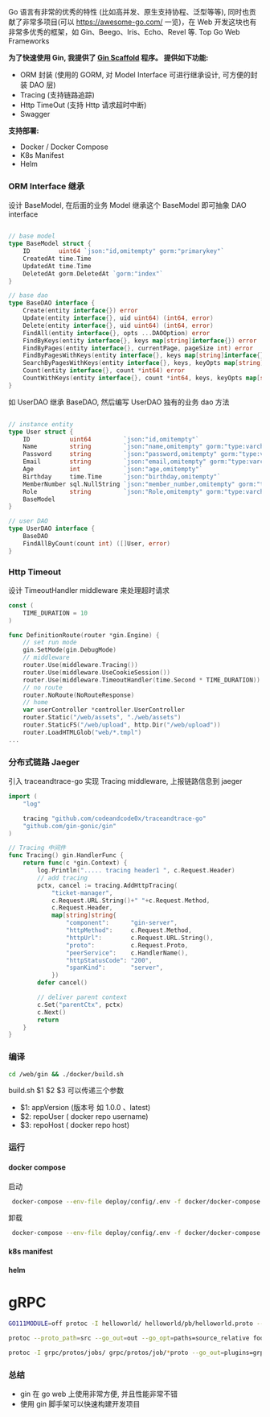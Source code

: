 Go 语言有非常的优秀的特性 (比如高并发、原生支持协程、泛型等等), 同时也贡献了非常多项目(可以 https://awesome-go.com/ 一览)，在 Web 开发这块也有非常多优秀的框架，如 Gin、Beego、Iris、Echo、Revel 等. Top Go Web Frameworks

**为了快速使用 Gin, 我提供了 [Gin Scaffold](go-web/gin-server-skeleton/README.md) 程序。 提供如下功能:**

- ORM 封装 (使用的 GORM, 对 Model Interface 可进行继承设计, 可方便的封装 DAO 层)
- Tracing (支持链路追踪)
- Http TimeOut (支持 Http 请求超时中断)
- Swagger


**支持部署:**
- Docker / Docker Compose
- K8s Manifest
- Helm

### ORM Interface 继承
设计 BaseModel, 在后面的业务 Model 继承这个 BaseModel 即可抽象 DAO interface
```go

// base model
type BaseModel struct {
	ID        uint64 `json:"id,omitempty" gorm:"primarykey"`
	CreatedAt time.Time
	UpdatedAt time.Time
	DeletedAt gorm.DeletedAt `gorm:"index"`
}

// base dao
type BaseDAO interface {
	Create(entity interface{}) error
	Update(entity interface{}, uid uint64) (int64, error)
	Delete(entity interface{}, uid uint64) (int64, error)
	FindAll(entity interface{}, opts ...DAOOption) error
	FindByKeys(entity interface{}, keys map[string]interface{}) error
	FindByPages(entity interface{}, currentPage, pageSize int) error
	FindByPagesWithKeys(entity interface{}, keys map[string]interface{}, currentPage, pageSize int) error
	SearchByPagesWithKeys(entity interface{}, keys, keyOpts map[string]interface{}, currentPage, pageSize int) error
	Count(entity interface{}, count *int64) error
	CountWithKeys(entity interface{}, count *int64, keys, keyOpts map[string]interface{}) error
}
```
如 UserDAO 继承 BaseDAO, 然后编写 UserDAO 独有的业务 dao 方法
```go

// instance entity
type User struct {
	ID           uint64         `json:"id,omitempty"`
	Name         string         `json:"name,omitempty" gorm:"type:varchar(255)"`
	Password     string         `json:"password,omitempty" gorm:"type:varchar(1000)"`
	Email        string         `json:"email,omitempty" gorm:"type:varchar(255)"`
	Age          int            `json:"age,omitempty"`
	Birthday     time.Time      `json:"birthday,omitempty"`
	MemberNumber sql.NullString `json:"member_number,omitempty" gorm:"type:varchar(255)"`
	Role         string         `json:"Role,omitempty" gorm:"type:varchar(100)"`
	BaseModel
}

// user DAO
type UserDAO interface {
	BaseDAO
	FindAllByCount(count int) ([]User, error)
}
```

### Http Timeout
设计 TimeoutHandler middleware 来处理超时请求
```go
const (
	TIME_DURATION = 10
)

func DefinitionRoute(router *gin.Engine) {
	// set run mode
	gin.SetMode(gin.DebugMode)
	// middleware
	router.Use(middleware.Tracing())
	router.Use(middleware.UseCookieSession())
	router.Use(middleware.TimeoutHandler(time.Second * TIME_DURATION))
	// no route
	router.NoRoute(NoRouteResponse)
	// home
	var userController *controller.UserController
	router.Static("/web/assets", "./web/assets")
	router.StaticFS("/web/upload", http.Dir("/web/upload"))
	router.LoadHTMLGlob("web/*.tmpl")
...

```

### 分布式链路 Jaeger
引入 traceandtrace-go 实现 Tracing middleware, 上报链路信息到 jaeger
```go
import (
	"log"

	tracing "github.com/codeandcode0x/traceandtrace-go"
	"github.com/gin-gonic/gin"
)

// Tracing 中间件
func Tracing() gin.HandlerFunc {
	return func(c *gin.Context) {
		log.Println("..... tracing header1 ", c.Request.Header)
		// add tracing
		pctx, cancel := tracing.AddHttpTracing(
			"ticket-manager",
			c.Request.URL.String()+" "+c.Request.Method,
			c.Request.Header,
			map[string]string{
				"component":      "gin-server",
				"httpMethod":     c.Request.Method,
				"httpUrl":        c.Request.URL.String(),
				"proto":          c.Request.Proto,
				"peerService":    c.HandlerName(),
				"httpStatusCode": "200",
				"spanKind":       "server",
			})
		defer cancel()

		// deliver parent context
		c.Set("parentCtx", pctx)
		c.Next()
		return
	}
}

```

### 编译

```sh
cd /web/gin && ./docker/build.sh 
```
build.sh $1 $2 $3 可以传递三个参数
- $1: appVersion (版本号 如 1.0.0 、latest)
- $2: repoUser ( docker repo username)
- $3: repoHost ( docker repo host)

### 运行
#### docker compose
启动
```sh
 docker-compose --env-file deploy/config/.env -f docker/docker-compose.yml -p gin-server-skeleton  up
```
卸载
```sh
 docker-compose --env-file deploy/config/.env -f docker/docker-compose.yml -p gin-server-skeleton  down
```

#### k8s manifest
#### helm

 
# gRPC

```sh
GO111MODULE=off protoc -I helloworld/ helloworld/pb/helloworld.proto --go_out=plugins=grpc:helloworld

protoc --proto_path=src --go_out=out --go_opt=paths=source_relative foo.proto bar/baz.proto

protoc -I grpc/protos/jobs/ grpc/protos/job/*proto --go_out=plugins=grpc:grpc/protos/job
```

### 总结
- gin 在 go web 上使用非常方便, 并且性能非常不错 
- 使用 gin 脚手架可以快速构建开发项目